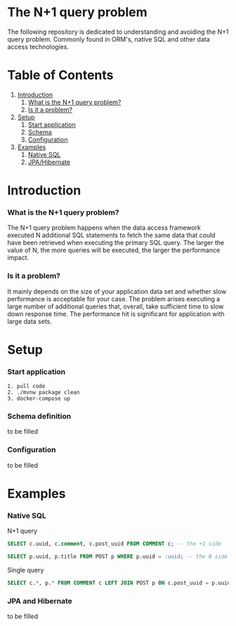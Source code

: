 # The N+1 query problem
The following repository is dedicated to understanding and avoiding the N+1 query problem. Commonly found in ORM's, native SQL and other data access technologies.
# Table of Contents
1. [Introduction](#introduction)
   1. [What is the N+1 query problem?](#what)
   2. [Is it a problem?](#problem)
2. [Setup](#setup)
   1. [Start application](#start)
   2. [Schema](#schema)
   3. [Configuration](#configuration)
3. [Examples](#examples)
   1. [Native SQL](#native)
   2. [JPA/Hibernate](#jpa)


# Introduction<a name="introduction"></a>
### What is the N+1 query problem? <a name="what"></a>
The N+1 query problem happens when the data access framework executed N additional SQL statements to fetch the same data that could have been retrieved when executing the primary SQL query. The larger the value of N, the more queries will be executed, the larger the performance impact.

### Is it a problem? <a name="problem"></a>

It mainly depends on the size of your application data set and whether slow performance is acceptable for your case. The problem arises executing a large number of additional queries that, overall, take sufficient time to slow down response time. The performance hit is significant for application with large data sets.

# Setup <a name="setup"></a>

### Start application <a name="start"></a>
    1. pull code
    2. ./mvnw package clean
    3. docker-compose up

### Schema definition <a name="schema"></a>
to be filled

### Configuration <a name="configuration"></a>
to be filled

# Examples <a name="examples"></a>

### Native SQL <a name="native"></a>
N+1 query
```SQL
SELECT c.uuid, c.comment, c.post_uuid FROM COMMENT c; -- the +1 side
```
```SQL
SELECT p.uuid, p.title FROM POST p WHERE p.uuid = :uuid; -- the N side
```
Single query
```SQL
SELECT c.*, p.* FROM COMMENT c LEFT JOIN POST p ON c.post_uuid = p.uuid;
```

### JPA and Hibernate <a name="jpa"></a>
to be filled